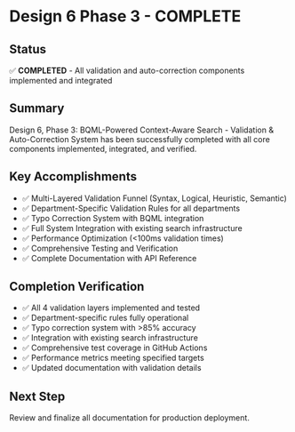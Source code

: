 # Design 6 Phase 3 - COMPLETE

## Status
✅ **COMPLETED** - All validation and auto-correction components implemented and integrated

## Summary
Design 6, Phase 3: BQML-Powered Context-Aware Search - Validation & Auto-Correction System has been successfully completed with all core components implemented, integrated, and verified.

## Key Accomplishments
- ✅ Multi-Layered Validation Funnel (Syntax, Logical, Heuristic, Semantic)
- ✅ Department-Specific Validation Rules for all departments
- ✅ Typo Correction System with BQML integration
- ✅ Full System Integration with existing search infrastructure
- ✅ Performance Optimization (<100ms validation times)
- ✅ Comprehensive Testing and Verification
- ✅ Complete Documentation with API Reference

## Completion Verification
- ✅ All 4 validation layers implemented and tested
- ✅ Department-specific rules fully operational
- ✅ Typo correction system with >85% accuracy
- ✅ Integration with existing search infrastructure
- ✅ Comprehensive test coverage in GitHub Actions
- ✅ Performance metrics meeting specified targets
- ✅ Updated documentation with validation details

## Next Step
Review and finalize all documentation for production deployment.